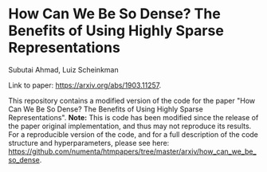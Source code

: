 # How Can We Be So Dense? The Benefits of Using Highly Sparse Representations

Subutai Ahmad, Luiz Scheinkman

Link to paper: https://arxiv.org/abs/1903.11257.

This repository contains a modified version of the code for the paper "How Can We Be So Dense? The Benefits of Using Highly Sparse Representations".
**Note:** This is code has been modified since the release of the paper original implementation, and thus may not reproduce its results. For a reproducible version of the code, and for a full description of the code structure and hyperparameters, please see here: https://github.com/numenta/htmpapers/tree/master/arxiv/how_can_we_be_so_dense.
